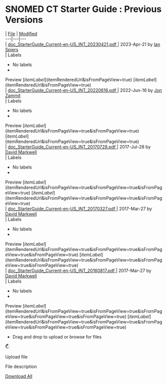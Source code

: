 # SNOMED CT Starter Guide : Previous Versions

  

|  [File](/display/DOCSTART/Previous+Versions?sortBy=name&sortOrder=ascending) |  [Modified](/display/DOCSTART/Previous+Versions?sortBy=date&sortOrder=ascending)  
---|---|---  
|  [ doc_StarterGuide_Current-en-US_INT_20230421.pdf ](/download/attachments/28742871/doc_StarterGuide_Current-en-US_INT_20230421.pdf?api=v2 "Download") |  2023-Apr-21 by [Ian Spiers](    /display/~ispiers
)  
|  Labels

  * No labels 
  * 
Preview [$itemLabel]($itemRenderedUrl&isFromPageView=true) [$itemLabel]($itemRenderedUrl&isFromPageView=true)  
|  [ doc_StarterGuide_Current-en-US_INT_20220616.pdf ](/download/attachments/28742871/doc_StarterGuide_Current-en-US_INT_20220616.pdf?api=v2 "Download") |  2022-Jun-16 by [Jon Zammit](    /display/~jzammit
)  
|  Labels

  * No labels 
  * 
Preview [$itemLabel]($itemRenderedUrl&isFromPageView=true&isFromPageView=true) [$itemLabel]($itemRenderedUrl&isFromPageView=true&isFromPageView=true)  
|  [ doc_StarterGuide_Current-en-US_INT_20170728.pdf ](/download/attachments/28742871/doc_StarterGuide_Current-en-US_INT_20170728.pdf?api=v2 "Download") |  2017-Jul-28 by [David Markwell](    /display/~dmarkwell
)  
|  Labels

  * No labels 
  * 
Preview [$itemLabel]($itemRenderedUrl&isFromPageView=true&isFromPageView=true&isFromPageView=true) [$itemLabel]($itemRenderedUrl&isFromPageView=true&isFromPageView=true&isFromPageView=true)  
|  [ doc_StarterGuide_Current-en-US_INT_20170327.pdf ](/download/attachments/28742871/doc_StarterGuide_Current-en-US_INT_20170327.pdf?api=v2 "Download") |  2017-Mar-27 by [David Markwell](    /display/~dmarkwell
)  
|  Labels

  * No labels 
  * 
Preview [$itemLabel]($itemRenderedUrl&isFromPageView=true&isFromPageView=true&isFromPageView=true&isFromPageView=true) [$itemLabel]($itemRenderedUrl&isFromPageView=true&isFromPageView=true&isFromPageView=true&isFromPageView=true)  
|  [ doc_StarterGuide_Current-en-US_INT_20160817.pdf ](/download/attachments/28742871/doc_StarterGuide_Current-en-US_INT_20160817.pdf?api=v2 "Download") |  2017-Mar-27 by [David Markwell](    /display/~dmarkwell
)  
|  Labels

  * No labels 
  * 
Preview [$itemLabel]($itemRenderedUrl&isFromPageView=true&isFromPageView=true&isFromPageView=true&isFromPageView=true&isFromPageView=true) [$itemLabel]($itemRenderedUrl&isFromPageView=true&isFromPageView=true&isFromPageView=true&isFromPageView=true&isFromPageView=true)  
  
* Drag and drop to upload or browse for files

<img src="images/wait.gif" alt="" title="" width="" height="">

Upload file

File description

[Download All](/pages/downloadallattachments.action?pageId=28742871 "Download all the latest versions of attachments on this page as single zip file.")
